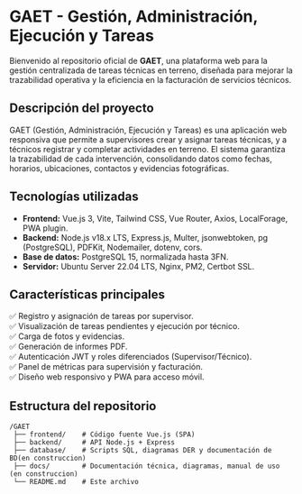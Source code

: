 # GAET - Gestión, Administración, Ejecución y Tareas

Bienvenido al repositorio oficial de **GAET**, una plataforma web para la gestión centralizada de tareas técnicas en terreno, diseñada para mejorar la trazabilidad operativa y la eficiencia en la facturación de servicios técnicos.

## Descripción del proyecto

GAET (Gestión, Administración, Ejecución y Tareas) es una aplicación web responsiva que permite a supervisores crear y asignar tareas técnicas, y a técnicos registrar y completar actividades en terreno. El sistema garantiza la trazabilidad de cada intervención, consolidando datos como fechas, horarios, ubicaciones, contactos y evidencias fotográficas.

## Tecnologías utilizadas

- **Frontend:** Vue.js 3, Vite, Tailwind CSS, Vue Router, Axios, LocalForage, PWA plugin.
- **Backend:** Node.js v18.x LTS, Express.js, Multer, jsonwebtoken, pg (PostgreSQL), PDFKit, Nodemailer, dotenv, cors.
- **Base de datos:** PostgreSQL 15, normalizada hasta 3FN.
- **Servidor:** Ubuntu Server 22.04 LTS, Nginx, PM2, Certbot SSL.

## Características principales

✅ Registro y asignación de tareas por supervisor.  
✅ Visualización de tareas pendientes y ejecución por técnico.  
✅ Carga de fotos y evidencias.  
✅ Generación de informes PDF.  
✅ Autenticación JWT y roles diferenciados (Supervisor/Técnico).  
✅ Panel de métricas para supervisión y facturación.  
✅ Diseño web responsivo y PWA para acceso móvil.  

## Estructura del repositorio

```plaintext
/GAET
 ├── frontend/    # Código fuente Vue.js (SPA)
 ├── backend/     # API Node.js + Express
 ├── database/    # Scripts SQL, diagramas DER y documentación de BD(en construccion)
 ├── docs/        # Documentación técnica, diagramas, manual de uso (en construccion)
 └── README.md    # Este archivo
